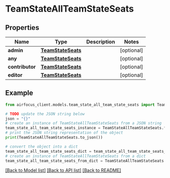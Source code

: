 # TeamStateAllTeamStateSeats


## Properties

Name | Type | Description | Notes
------------ | ------------- | ------------- | -------------
**admin** | [**TeamStateSeats**](TeamStateSeats.md) |  | [optional] 
**any** | [**TeamStateSeats**](TeamStateSeats.md) |  | [optional] 
**contributor** | [**TeamStateSeats**](TeamStateSeats.md) |  | [optional] 
**editor** | [**TeamStateSeats**](TeamStateSeats.md) |  | [optional] 

## Example

```python
from airfocus_client.models.team_state_all_team_state_seats import TeamStateAllTeamStateSeats

# TODO update the JSON string below
json = "{}"
# create an instance of TeamStateAllTeamStateSeats from a JSON string
team_state_all_team_state_seats_instance = TeamStateAllTeamStateSeats.from_json(json)
# print the JSON string representation of the object
print(TeamStateAllTeamStateSeats.to_json())

# convert the object into a dict
team_state_all_team_state_seats_dict = team_state_all_team_state_seats_instance.to_dict()
# create an instance of TeamStateAllTeamStateSeats from a dict
team_state_all_team_state_seats_from_dict = TeamStateAllTeamStateSeats.from_dict(team_state_all_team_state_seats_dict)
```
[[Back to Model list]](../README.md#documentation-for-models) [[Back to API list]](../README.md#documentation-for-api-endpoints) [[Back to README]](../README.md)


